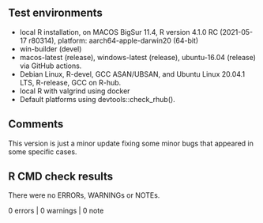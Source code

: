 ## Test environments
* local R installation, on MACOS BigSur 11.4, R version 4.1.0 RC (2021-05-17 r80314), platform: aarch64-apple-darwin20 (64-bit)
* win-builder (devel)
* macos-latest (release), windows-latest (release), ubuntu-16.04 (release) via GitHub actions.
* Debian Linux, R-devel, GCC ASAN/UBSAN, and Ubuntu Linux 20.04.1 LTS, R-release, GCC on R-hub.
* local R with valgrind using docker
* Default platforms using devtools::check_rhub().

## Comments
This version is just a minor update fixing some minor bugs that appeared in some specific cases.

## R CMD check results
There were no ERRORs, WARNINGs or NOTEs. 

0 errors | 0 warnings | 0 note
